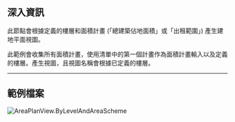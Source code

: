## 深入資訊
此節點會根據定義的樓層和面積計畫 (「總建築佔地面積」或「出租範圍」) 產生建地平面視圖。

此範例會收集所有面積計畫，使用清單中的第一個計畫作為面積計畫輸入以及定義的樓層。產生視圖，且視圖名稱會根據已定義的樓層。

___
## 範例檔案

![AreaPlanView.ByLevelAndAreaScheme](./Revit.Elements.Views.AreaPlanView.ByLevelAndAreaScheme_img.jpg)
